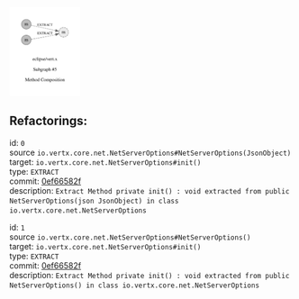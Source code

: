 <img src=subgraph_atomic_5.svg width=25%>

## Refactorings:

id: `0`\
source `io.vertx.core.net.NetServerOptions#NetServerOptions(JsonObject)`\
target: `io.vertx.core.net.NetServerOptions#init()`\
type: `EXTRACT`\
commit: [0ef66582f](https://github.com/eclipse/vert.x/commit/0ef66582ffaba9a8df1cad846880df2074d34505)\
description: `Extract Method private init() : void extracted from public NetServerOptions(json JsonObject) in class io.vertx.core.net.NetServerOptions`

id: `1`\
source `io.vertx.core.net.NetServerOptions#NetServerOptions()`\
target: `io.vertx.core.net.NetServerOptions#init()`\
type: `EXTRACT`\
commit: [0ef66582f](https://github.com/eclipse/vert.x/commit/0ef66582ffaba9a8df1cad846880df2074d34505)\
description: `Extract Method private init() : void extracted from public NetServerOptions() in class io.vertx.core.net.NetServerOptions`

